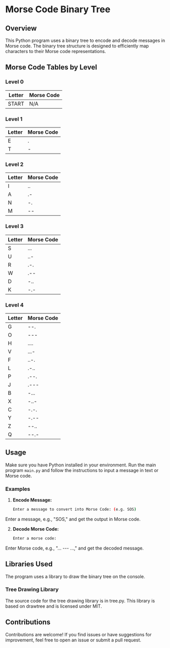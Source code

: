 # Morse Code Binary Tree

## Overview

This Python program uses a binary tree to encode and decode messages in Morse code. The binary tree structure is designed to efficiently map characters to their Morse code representations.

## Morse Code Tables by Level

### Level 0

| Letter | Morse Code |
|--------|------------|
| START  | N/A        |

### Level 1

| Letter | Morse Code |
|--------|------------|
| E      | .          |
| T      | -          |

### Level 2

| Letter | Morse Code |
|--------|------------|
| I      | ..         |
| A      | .-         |
| N      | -.         |
| M      | --         |

### Level 3

| Letter | Morse Code |
|--------|------------|
| S      | ...        |
| U      | ..-        |
| R      | .-.        |
| W      | .--        |
| D      | -..        |
| K      | -.-        |

### Level 4

| Letter | Morse Code |
|--------|------------|
| G      | --.        |
| O      | ---        |
| H      | ....       |
| V      | ...-       |
| F      | ..-.       |
| L      | .-..       |
| P      | .--.       |
| J      | .---       |
| B      | -...       |
| X      | -..-       |
| C      | -.-.       |
| Y      | -.--       |
| Z      | --..       |
| Q      | --.-       |


## Usage

Make sure you have Python installed in your environment. Run the main program `main.py` and follow the instructions to input a message in text or Morse code.

### Examples

1. **Encode Message:**
   ```bash
   Enter a message to convert into Morse Code: (e.g. SOS)
Enter a message, e.g., "SOS," and get the output in Morse code.

2. **Decode Morse Code:**
   ```bash
   Enter a morse code:
Enter Morse code, e.g., "... --- ...," and get the decoded message.

## Libraries Used
The program uses a library to draw the binary tree on the console.

### Tree Drawing Library
The source code for the tree drawing library is in tree.py. This library is based on drawtree and is licensed under MIT.

## Contributions
Contributions are welcome! If you find issues or have suggestions for improvement, feel free to open an issue or submit a pull request.

